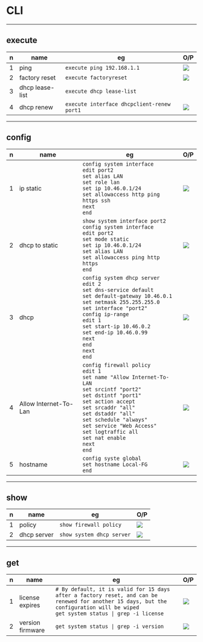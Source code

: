 # CLI

---

## execute
|n|name|eg|O/P|
|-|----|--|---|
|1|ping|`execute ping 192.168.1.1`|<img src="https://i.imgur.com/EreUhLZ.png">|
|2|factory reset|`execute factoryreset`|<img src="https://i.imgur.com/3SILhpx.png">|
|3|dhcp lease-list|`execute dhcp lease-list`||
|4|dhcp renew|`execute interface dhcpclient-renew port1`|<img src="https://i.imgur.com/3HQ4rf6.png">|

---

## config
|n|name|eg|O/P|
|-|----|--|---|
|1|ip static|`config system interface`<br/>`edit port2`<br/>`set alias LAN`<br/>`set role lan`<br/>`set ip 10.46.0.1/24`<br/>`set allowaccess http ping https ssh`<br/>`next`<br/>`end`|<img src="https://i.imgur.com/5NJyjXq.png">|
|2|dhcp to static|`show system interface port2`<br/>`config system interface`<br/>`edit port2`<br/>`set mode static`<br/>`set ip 10.46.0.1/24`<br/>`set alias LAN`<br/>`set allowaccess ping http https`<br/>`end`|<img src="https://i.imgur.com/IT6ON6p.png">|
|3|dhcp|`config system dhcp server`<br/>`edit 2`<br/>`set dns-service default`<br/>`set default-gateway 10.46.0.1`<br/>`set netmask 255.255.255.0`<br/>`set interface "port2"`<br/>`config ip-range`<br/>`edit 1`<br/>`set start-ip 10.46.0.2`<br/>`set end-ip 10.46.0.99`<br/>`next`<br/>`end`<br/>`next`<br/>`end`|<img src="https://i.imgur.com/wCLtMBA.png">|
|4|Allow Internet-To-Lan|`config firewall policy`<br/>`edit 1`<br/>`set name "Allow Internet-To-LAN`<br/>`set srcintf "port2"`<br/>`set dstintf "port1"`<br/>`set action accept`<br/>`set srcaddr "all"`<br/>`set dstaddr "all"`<br/>`set schedule "always"`<br/>`set service "Web Access"`<br/>`set logtraffic all`<br/>`set nat enable`<br/>`next`<br/>`end`|<img src="https://i.imgur.com/w4pXmxo.png">|
|5|hostname|`config syste global`<br/>`set hostname Local-FG`<br/>`end`|<img src="https://i.imgur.com/IZoD89o.png">|

---

## show
|n|name|eg|O/P|
|-|----|--|---|
|1|policy|`show firewall policy`|<img src="https://i.imgur.com/DA0BQrL.png">|
|2|dhcp server|`show system dhcp server`|<img src="https://i.imgur.com/guk22Ta.png">|

---

## get
|n|name|eg|O/P|
|-|----|--|---|
|1|license expires|`# By default, it is valid for 15 days after a factory reset, and can be renewed for another 15 days, but the configuration will be wiped`<br/>`get system status \| grep -i license`|<img src="https://i.imgur.com/ZjCSuJR.png">|
|2|version firmware|`get system status \| grep -i version`|<img src="https://i.imgur.com/ugfilEj.png">|
